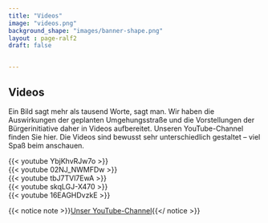 ```yaml
---
title: "Videos"
image: "videos.png"
background_shape: "images/banner-shape.png"
layout : page-ralf2
draft: false


---
```


## <strong>Videos</strong>

	

	

Ein Bild sagt mehr als tausend Worte, sagt man. Wir haben die Auswirkungen der geplanten Umgehungsstraße und die Vorstellungen der Bürgerinitiative daher in Videos aufbereitet. Unseren YouTube-Channel finden Sie hier. Die Videos sind bewusst sehr unterschiedlich gestaltet – viel Spaß beim anschauen.

{{< youtube YbjKhvRJw7o >}}
<br/>
{{< youtube 02NJ_NWMFDw >}}
<br/>
{{< youtube tbJ7TVl7EwA >}}
<br/>
{{< youtube skqLGJ-X470 >}}
<br/>
{{< youtube 16EAGHDvzkE >}}


{{< notice note  >}}[Unser YouTube-Channel](https://www.youtube.com/channel/UCWXX6PBnXC4HnDHy7OV0qkQ){{</ notice >}}